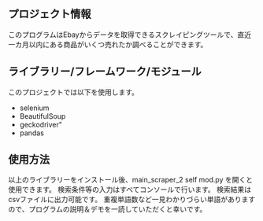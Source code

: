 ##  プロジェクト情報
このプログラムはEbayからデータを取得できるスクレイピングツールで、直近一カ月以内にある商品がいくつ売れたか調べることができます。

## ライブラリー/フレームワーク/モジュール
このプロジェクトでは以下を使用します。
- selenium
- BeautifulSoup
- geckodriver"
- pandas

## 使用方法
以上のライブラリーをインストール後、main_scraper_2 self mod.py を開くと使用できます。
検索条件等の入力はすべてコンソールで行います。
検索結果はcsvファイルに出力可能です。
重複単語数など一見わかりづらい単語がありますので、プログラムの説明＆デモを一読していただくと幸いです。


